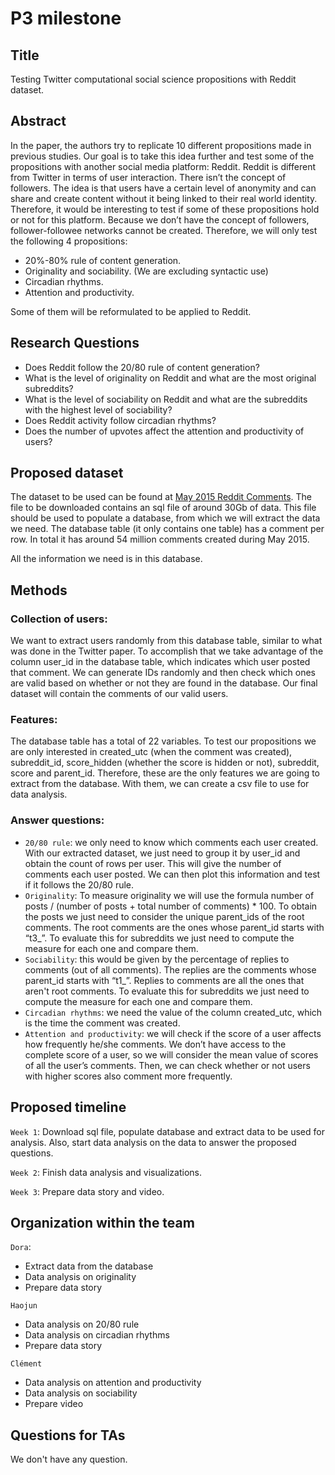 # P3 milestone

## Title
Testing Twitter computational social science propositions with Reddit dataset.

## Abstract
In the paper, the authors try to replicate 10 different propositions made in previous studies. Our goal is to take this idea further and test some of the propositions with another social media platform: Reddit. Reddit is different from Twitter in terms of user interaction. There isn’t the concept of followers. The idea is that users have a certain level of anonymity and can share and create content without it being linked to their real world identity. Therefore, it would be interesting to test if some of these propositions hold or not for this platform. Because we don’t have the concept of followers, follower-followee networks cannot be created. Therefore, we will only test the following 4 propositions:
- 20%-80% rule of content generation.
- Originality and sociability. (We are excluding syntactic use)
- Circadian rhythms.
- Attention and productivity.

Some of them will be reformulated to be applied to Reddit.

## Research Questions

- Does Reddit follow the 20/80 rule of content generation?
- What is the level of originality on Reddit and what are the most original subreddits?
- What is the level of sociability on Reddit and what are the subreddits with the highest level of sociability?
- Does Reddit activity follow circadian rhythms? 
- Does the number of upvotes affect the attention and productivity of users?

## Proposed dataset

The dataset to be used can be found at [May 2015 Reddit Comments](https://www.kaggle.com/reddit/reddit-comments-may-2015). The file to be downloaded contains an sql file of around 30Gb of data. This file should be used to populate a database, from which we will extract the data we need. The database table (it only contains one table) has a comment per row. In total it has around 54 million comments created during May 2015.

All the information we need is in this database.

## Methods

### Collection of users: 
We want to extract users randomly from this database table, similar to what was done in the Twitter paper. To accomplish that we take advantage of the column user_id in the database table, which indicates which user posted that comment. We can generate IDs randomly and then check which ones are valid based on whether or not they are found in the database. Our final dataset will contain the comments of our valid users.

### Features:
The database table has a total of 22 variables. To test our propositions we are only interested in created_utc (when the comment was created), subreddit_id, score_hidden (whether the score is hidden or not), subreddit, score and parent_id. Therefore, these are the only features we are going to extract from the database. With them, we can create a csv file to use for data analysis.

### Answer questions:
- ```20/80 rule```: we only need to know which comments each user created. With our extracted dataset, we just need to group it by user_id and obtain the count of rows per user. This will give the number of comments each user posted. We can then plot this information and test if it follows the 20/80 rule.
- ```Originality```: To measure originality we will use the formula number of posts / (number of posts + total number of comments) * 100. To obtain the posts we just need to consider the unique parent_ids of the root comments. The root comments are the ones whose parent_id starts with “t3_”. To evaluate this for subreddits we just need to compute the measure for each one and compare them.
- ```Sociability```: this would be given by the percentage of replies to comments (out of all comments). The replies are the comments whose parent_id starts with “t1_”. Replies to comments are all the ones that aren't root comments. To evaluate this for subreddits we just need to compute the measure for each one and compare them.
- ```Circadian rhythms```: we need the value of the column created_utc, which is the time the comment was created.
- ```Attention and productivity```: we will check if the score of a user affects how frequently he/she comments. We don’t have access to the complete score of a user, so we will consider the mean value of scores of all the user’s comments. Then, we can check whether or not users with higher scores also comment more frequently.

## Proposed timeline

```Week 1```: Download sql file, populate database and extract data to be used for analysis. Also, start data analysis on the data to answer the proposed questions.

```Week 2```: Finish data analysis and visualizations.

```Week 3```: Prepare data story and video.

## Organization within the team

```Dora```:
- Extract data from the database
- Data analysis on originality
- Prepare data story

```Haojun```
- Data analysis on 20/80 rule
- Data analysis on circadian rhythms
- Prepare data story

```Clément```
- Data analysis on attention and productivity
- Data analysis on sociability
- Prepare video


## Questions for TAs

We don't have any question.